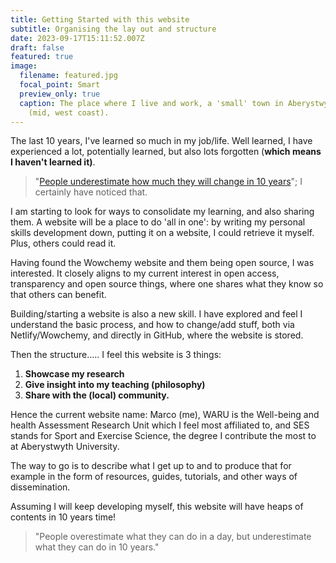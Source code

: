 ```yaml
---
title: Getting Started with this website
subtitle: Organising the lay out and structure
date: 2023-09-17T15:11:52.007Z
draft: false
featured: true
image:
  filename: featured.jpg
  focal_point: Smart
  preview_only: true
  caption: The place where I live and work, a 'small' town in Aberystwyth, Wales
    (mid, west coast).
---
```

T﻿he last 10 years, I've learned so much in my job/life. Well learned, I have experienced a lot, potentially learned, but also lots forgotten (**which means I haven't learned it)**. 

> "﻿[P﻿eople underestimate how much they will change in 10 years](https://www.ted.com/talks/dan_gilbert_the_psychology_of_your_future_self)"; I certainly have noticed that.

I﻿ am starting to look for ways to consolidate my learning, and also sharing them. A website will be a place to do 'all in one': by writing my personal skills development down, putting it on a website, I could retrieve it myself. Plus, others could read it.

Having found the Wowchemy website and them being open source, I was interested.  It closely aligns to my current interest in open access, transparency and open source things, where one shares what they know so that others can benefit. 

Building/starting a website is also a new skill. I have explored and feel I understand the basic process, and how to change/add stuff, both via Netlify/Wowchemy, and directly in GitHub, where the website is stored.  

Then the structure..... I feel this website is 3 things:

1. **Showcase my research**
2. **Give insight into my teaching (philosophy)**
3. **S﻿hare with the (local) community.**

H﻿ence the current website name: Marco (me), WARU is the Well-being and health Assessment Research Unit which I feel most affiliated to, and SES stands for Sport and Exercise Science, the degree I contribute the most to at Aberystwyth University. 

T﻿he way to go is to describe what I get up to and to produce that for example in the form of resources, guides, tutorials, and other ways of dissemination.

A﻿ssuming I will keep developing myself, this website will have heaps of contents in 10 years time!

> "﻿People overestimate what they can do in a day, but underestimate what they can do in 10 years."